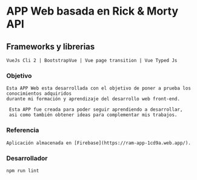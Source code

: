 # APP Web basada en Rick & Morty API

## Frameworks y librerias
```
VueJs Cli 2 | BootstrapVue | Vue page transition | Vue Typed Js
```

### Objetivo
```
Esta APP Web esta desarrollada con el objetivo de poner a prueba los conocimientos adquiridos 
durante mi formación y aprendizaje del desarrollo web front-end.

 Esta APP fue creada para poder seguir aprendiendo a desarrollar, 
 asi como también obtener ideas para complementar mis trabajos.
```

### Referencia
```
Aplicación almacenada en [Firebase](https://ram-app-1cd9a.web.app/).
```

### Desarrollador
```
npm run lint
```

<!-- ### Customize configuration -->
<!-- See [Configuration Reference](https://cli.vuejs.org/config/). -->
